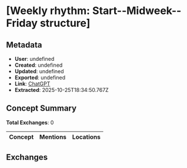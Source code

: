 # \[Weekly rhythm: Start--Midweek--Friday structure\]

## Metadata

- **User**: undefined
- **Created**: undefined
- **Updated**: undefined
- **Exported**: undefined
- **Link**: [ChatGPT](undefined)
- **Extracted**: 2025-10-25T18:34:50.767Z

## Concept Summary

**Total Exchanges**: 0

| Concept | Mentions | Locations |
|---------|----------|----------|

## Exchanges


